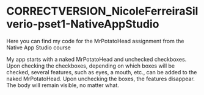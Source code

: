 # CORRECTVERSION_NicoleFerreiraSilverio-pset1-NativeAppStudio
Here you can find my code for the MrPotatoHead assignment from the Native App Studio course

My app starts with a naked MrPotatoHead and unchecked checkboxes. Upon checking the checkboxes, 
depending on which boxes will be checked, several features, such as eyes, a mouth, etc., can be
added to the naked MrPotatoHead. Upon unchecking the boxes, the features disappear. The body 
will remain visible, no matter what. 
